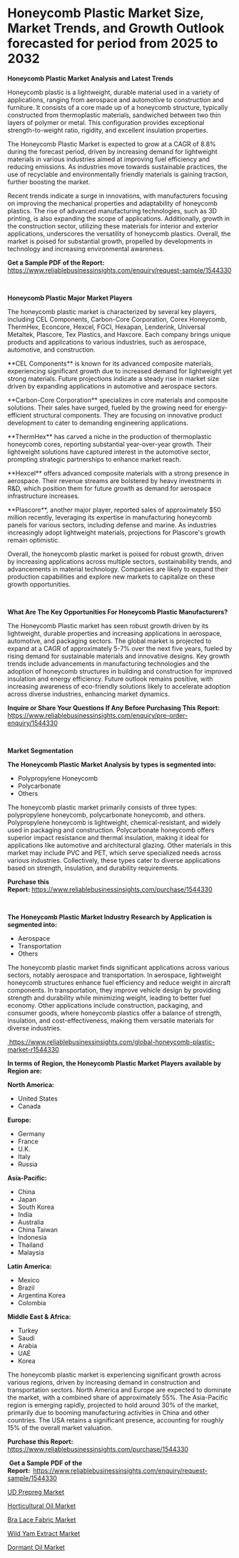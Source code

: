 <p><h1>Honeycomb Plastic Market Size, Market Trends, and Growth Outlook forecasted for period from 2025 to 2032</h1></p><p><strong>Honeycomb Plastic Market Analysis and Latest Trends</strong></p>
<p><p>Honeycomb plastic is a lightweight, durable material used in a variety of applications, ranging from aerospace and automotive to construction and furniture. It consists of a core made up of a honeycomb structure, typically constructed from thermoplastic materials, sandwiched between two thin layers of polymer or metal. This configuration provides exceptional strength-to-weight ratio, rigidity, and excellent insulation properties.</p><p>The Honeycomb Plastic Market is expected to grow at a CAGR of 8.8% during the forecast period, driven by increasing demand for lightweight materials in various industries aimed at improving fuel efficiency and reducing emissions. As industries move towards sustainable practices, the use of recyclable and environmentally friendly materials is gaining traction, further boosting the market.</p><p>Recent trends indicate a surge in innovations, with manufacturers focusing on improving the mechanical properties and adaptability of honeycomb plastics. The rise of advanced manufacturing technologies, such as 3D printing, is also expanding the scope of applications. Additionally, growth in the construction sector, utilizing these materials for interior and exterior applications, underscores the versatility of honeycomb plastics. Overall, the market is poised for substantial growth, propelled by developments in technology and increasing environmental awareness.</p></p>
<p><strong>Get a Sample PDF of the Report:&nbsp;</strong> <a href="https://www.reliablebusinessinsights.com/enquiry/request-sample/1544330?utm_campaign=1119&utm_medium=2&utm_source=Github&utm_content=ia&utm_term=31032025&utm_id=honeycomb-plastic">https://www.reliablebusinessinsights.com/enquiry/request-sample/1544330</a></p>
<p>&nbsp;</p>
<p><strong>Honeycomb Plastic Major Market Players</strong></p>
<p><p>The honeycomb plastic market is characterized by several key players, including CEL Components, Carbon-Core Corporation, Corex Honeycomb, ThermHex, Econcore, Hexcel, FGCI, Hexapan, Lenderink, Universal Metaltek, Plascore, Tex Plastics, and Haxcore. Each company brings unique products and applications to various industries, such as aerospace, automotive, and construction.</p><p>**CEL Components** is known for its advanced composite materials, experiencing significant growth due to increased demand for lightweight yet strong materials. Future projections indicate a steady rise in market size driven by expanding applications in automotive and aerospace sectors.</p><p>**Carbon-Core Corporation** specializes in core materials and composite solutions. Their sales have surged, fueled by the growing need for energy-efficient structural components. They are focusing on innovative product development to cater to demanding engineering applications.</p><p>**ThermHex** has carved a niche in the production of thermoplastic honeycomb cores, reporting substantial year-over-year growth. Their lightweight solutions have captured interest in the automotive sector, prompting strategic partnerships to enhance market reach.</p><p>**Hexcel** offers advanced composite materials with a strong presence in aerospace. Their revenue streams are bolstered by heavy investments in R&D, which position them for future growth as demand for aerospace infrastructure increases.</p><p>**Plascore**, another major player, reported sales of approximately $50 million recently, leveraging its expertise in manufacturing honeycomb panels for various sectors, including defense and marine. As industries increasingly adopt lightweight materials, projections for Plascore's growth remain optimistic.</p><p>Overall, the honeycomb plastic market is poised for robust growth, driven by increasing applications across multiple sectors, sustainability trends, and advancements in material technology. Companies are likely to expand their production capabilities and explore new markets to capitalize on these growth opportunities.</p></p>
<p>&nbsp;</p>
<p><strong>What Are The Key Opportunities For Honeycomb Plastic Manufacturers?</strong></p>
<p><p>The Honeycomb Plastic market has seen robust growth driven by its lightweight, durable properties and increasing applications in aerospace, automotive, and packaging sectors. The global market is projected to expand at a CAGR of approximately 5-7% over the next five years, fueled by rising demand for sustainable materials and innovative designs. Key growth trends include advancements in manufacturing technologies and the adoption of honeycomb structures in building and construction for improved insulation and energy efficiency. Future outlook remains positive, with increasing awareness of eco-friendly solutions likely to accelerate adoption across diverse industries, enhancing market dynamics.</p></p>
<p><strong>Inquire or Share Your Questions If Any Before Purchasing This Report:</strong> <a href="https://www.reliablebusinessinsights.com/enquiry/pre-order-enquiry/1544330?utm_campaign=1119&utm_medium=2&utm_source=Github&utm_content=ia&utm_term=31032025&utm_id=honeycomb-plastic">https://www.reliablebusinessinsights.com/enquiry/pre-order-enquiry/1544330</a></p>
<p>&nbsp;</p>
<p><strong>Market Segmentation</strong></p>
<p><strong>The Honeycomb Plastic Market Analysis by types is segmented into:</strong></p>
<p><ul><li>Polypropylene Honeycomb</li><li>Polycarbonate</li><li>Others</li></ul></p>
<p><p>The honeycomb plastic market primarily consists of three types: polypropylene honeycomb, polycarbonate honeycomb, and others. Polypropylene honeycomb is lightweight, chemical-resistant, and widely used in packaging and construction. Polycarbonate honeycomb offers superior impact resistance and thermal insulation, making it ideal for applications like automotive and architectural glazing. Other materials in this market may include PVC and PET, which serve specialized needs across various industries. Collectively, these types cater to diverse applications based on strength, insulation, and durability requirements.</p></p>
<p><strong>Purchase this Report:&nbsp;</strong><a href="https://www.reliablebusinessinsights.com/purchase/1544330?utm_campaign=1119&utm_medium=2&utm_source=Github&utm_content=ia&utm_term=31032025&utm_id=honeycomb-plastic">https://www.reliablebusinessinsights.com/purchase/1544330</a></p>
<p>&nbsp;</p>
<p><strong>The Honeycomb Plastic Market Industry Research by Application is segmented into:</strong></p>
<p><ul><li>Aerospace</li><li>Transportation</li><li>Others</li></ul></p>
<p><p>The honeycomb plastic market finds significant applications across various sectors, notably aerospace and transportation. In aerospace, lightweight honeycomb structures enhance fuel efficiency and reduce weight in aircraft components. In transportation, they improve vehicle design by providing strength and durability while minimizing weight, leading to better fuel economy. Other applications include construction, packaging, and consumer goods, where honeycomb plastics offer a balance of strength, insulation, and cost-effectiveness, making them versatile materials for diverse industries.</p></p>
<p><a href="https://www.reliablebusinessinsights.com/global-honeycomb-plastic-market-r1544330?utm_campaign=1119&utm_medium=2&utm_source=Github&utm_content=ia&utm_term=31032025&utm_id=honeycomb-plastic">&nbsp;https://www.reliablebusinessinsights.com/global-honeycomb-plastic-market-r1544330</a></p>
<p><strong>In terms of Region, the Honeycomb Plastic Market Players available by Region are:</strong></p>
<p>
    <p> <strong> North America: </strong>
        <ul>
            <li>United States</li>
            <li>Canada</li>
        </ul>
        </p> 
    <p> <strong> Europe: </strong>
        <ul>
            <li>Germany</li>
            <li>France</li>
            <li>U.K.</li>
            <li>Italy</li>
            <li>Russia</li>
        </ul>
        </p> 
    <p> <strong> Asia-Pacific: </strong>
        <ul>
            <li>China</li>
            <li>Japan</li>
            <li>South Korea</li>
            <li>India</li>
            <li>Australia</li>
            <li>China Taiwan</li>
            <li>Indonesia</li>
            <li>Thailand</li>
            <li>Malaysia</li>
        </ul>
        </p> 
    <p> <strong> Latin America: </strong>
        <ul>
            <li>Mexico</li>
            <li>Brazil</li>
            <li>Argentina Korea</li>
            <li>Colombia</li>
        </ul>
        </p> 
    <p> <strong> Middle East & Africa: </strong>
        <ul>
            <li>Turkey</li>
            <li>Saudi</li>
            <li>Arabia</li>
            <li>UAE</li>
            <li>Korea</li>
        </ul>
    </p>
    </p>
<p><p>The honeycomb plastic market is experiencing significant growth across various regions, driven by increasing demand in construction and transportation sectors. North America and Europe are expected to dominate the market, with a combined share of approximately 55%. The Asia-Pacific region is emerging rapidly, projected to hold around 30% of the market, primarily due to booming manufacturing activities in China and other countries. The USA retains a significant presence, accounting for roughly 15% of the overall market valuation.</p></p>
<p><strong>Purchase this Report: </strong><a href="https://www.reliablebusinessinsights.com/purchase/1544330?utm_campaign=1119&utm_medium=2&utm_source=Github&utm_content=ia&utm_term=31032025&utm_id=honeycomb-plastic">https://www.reliablebusinessinsights.com/purchase/1544330</a></p>
<p>&nbsp;<strong>Get a Sample PDF of the Report:&nbsp;&nbsp;</strong><a href="https://www.reliablebusinessinsights.com/enquiry/request-sample/1544330?utm_campaign=1119&utm_medium=2&utm_source=Github&utm_content=ia&utm_term=31032025&utm_id=honeycomb-plastic">https://www.reliablebusinessinsights.com/enquiry/request-sample/1544330</a></p>
<p><strong></strong></p>
<p><p><a href="https://github.com/rocicbenton/Market-Research-Report-List-1/blob/main/ud-prepreg-market.md?utm_campaign=1119&utm_medium=2&utm_source=Github&utm_content=ia&utm_term=31032025&utm_id=honeycomb-plastic">UD Prepreg Market</a></p><p><a href="https://github.com/filinjaic7/Market-Research-Report-List-1/blob/main/horticultural-oil-market.md?utm_campaign=1119&utm_medium=2&utm_source=Github&utm_content=ia&utm_term=31032025&utm_id=honeycomb-plastic">Horticultural Oil Market</a></p><p><a href="https://github.com/klenaestien23/Market-Research-Report-List-1/blob/main/bra-lace-fabric-market.md?utm_campaign=1119&utm_medium=2&utm_source=Github&utm_content=ia&utm_term=31032025&utm_id=honeycomb-plastic">Bra Lace Fabric Market</a></p><p><a href="https://github.com/ishikodehira/Market-Research-Report-List-1/blob/main/wild-yam-extract-market.md?utm_campaign=1119&utm_medium=2&utm_source=Github&utm_content=ia&utm_term=31032025&utm_id=honeycomb-plastic">Wild Yam Extract Market</a></p><p><a href="https://github.com/tahjaylestro/Market-Research-Report-List-1/blob/main/dormant-oil-market.md?utm_campaign=1119&utm_medium=2&utm_source=Github&utm_content=ia&utm_term=31032025&utm_id=honeycomb-plastic">Dormant Oil Market</a></p></p>